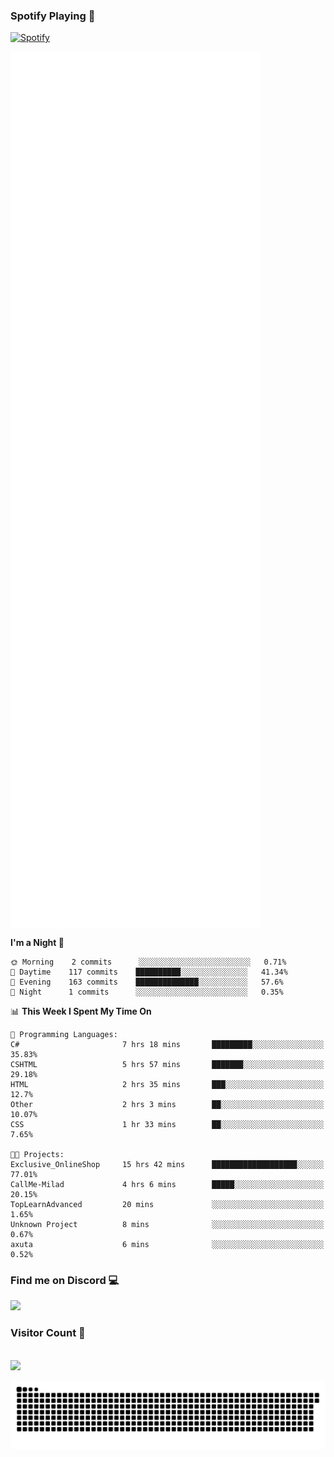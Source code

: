 ### Spotify Playing 🎵
[![Spotify](https://spotify-livestats-callme-milad.vercel.app/api/spotify)](https://open.spotify.com/user/314mrt6dxn5cqoxklh3thbwlr6by)

<img align="center" src="/github-metrics.svg" alt="Metrics" width="400">

<!--START_SECTION:waka-->
**I'm a Night 🦉** 

```text
🌞 Morning    2 commits      ░░░░░░░░░░░░░░░░░░░░░░░░░   0.71% 
🌆 Daytime    117 commits    ██████████░░░░░░░░░░░░░░░   41.34% 
🌃 Evening    163 commits    ██████████████░░░░░░░░░░░   57.6% 
🌙 Night      1 commits      ░░░░░░░░░░░░░░░░░░░░░░░░░   0.35%

```


📊 **This Week I Spent My Time On** 

```text
💬 Programming Languages: 
C#                       7 hrs 18 mins       █████████░░░░░░░░░░░░░░░░   35.83% 
CSHTML                   5 hrs 57 mins       ███████░░░░░░░░░░░░░░░░░░   29.18% 
HTML                     2 hrs 35 mins       ███░░░░░░░░░░░░░░░░░░░░░░   12.7% 
Other                    2 hrs 3 mins        ██░░░░░░░░░░░░░░░░░░░░░░░   10.07% 
CSS                      1 hr 33 mins        ██░░░░░░░░░░░░░░░░░░░░░░░   7.65%

🐱‍💻 Projects: 
Exclusive_OnlineShop     15 hrs 42 mins      ███████████████████░░░░░░   77.01% 
CallMe-Milad             4 hrs 6 mins        █████░░░░░░░░░░░░░░░░░░░░   20.15% 
TopLearnAdvanced         20 mins             ░░░░░░░░░░░░░░░░░░░░░░░░░   1.65% 
Unknown Project          8 mins              ░░░░░░░░░░░░░░░░░░░░░░░░░   0.67% 
axuta                    6 mins              ░░░░░░░░░░░░░░░░░░░░░░░░░   0.52%

```


<!--END_SECTION:waka-->

### Find me on Discord 💻
<a href="https://discord.gg/pQVcABAxAy" rel="nofollow"> 
  <img src="https://discord.c99.nl/widget/theme-3/977957889358573609.png" data-canonical-src="https://discord.c99.nl/widget/theme-3/977957889358573609.png" style="max-width: 100%;"></a>

### Visitor Count 🔢
<p align="left"> 
  <br>
  <img src="https://profile-counter.glitch.me/callme-devil/count.svg" />
</p>

<img src="https://github.com/callme-devil/callme-devil/blob/output/github-contribution-grid-snake.svg" alt="snake" style="max-width: 100%;">
